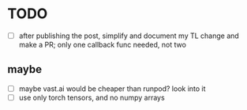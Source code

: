 # TODO
- [ ] after publishing the post, simplify and document my TL change and make a PR; only one callback func needed, not two

## maybe
- [ ] maybe vast.ai would be cheaper than runpod? look into it
- [ ] use only torch tensors, and no numpy arrays